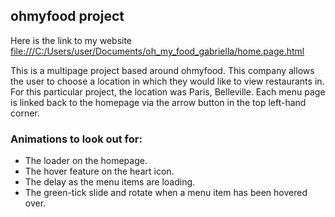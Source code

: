 ## ohmyfood project

Here is the link to my website <file:///C:/Users/user/Documents/oh_my_food_gabriella/home.page.html>

This is a multipage project based around ohmyfood. This company allows the user to choose a location in which they would like to view restaurants in. For this particular project, the location was Paris, Belleville. Each menu page is linked back to the homepage via the arrow button in the top left-hand corner.

### Animations to look out for:

* The loader on the homepage.
* The hover feature on the heart icon.
* The delay as the menu items are loading.
* The green-tick slide and rotate when a menu item has been hovered over.

